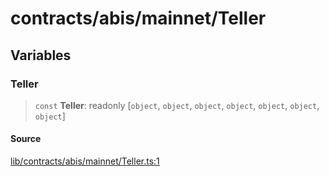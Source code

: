 # contracts/abis/mainnet/Teller

## Variables

### Teller

> `const` **Teller**: readonly [`object`, `object`, `object`, `object`, `object`, `object`, `object`]

#### Source

[lib/contracts/abis/mainnet/Teller.ts:1](https://github.com/PufferFinance/puffer-sdk/blob/897a69a733c8b700ba51181925befa0dfe8cb652/lib/contracts/abis/mainnet/Teller.ts#L1)
